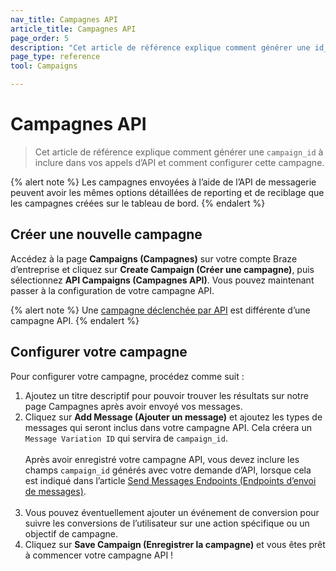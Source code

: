 ```yaml
---
nav_title: Campagnes API
article_title: Campagnes API
page_order: 5
description: "Cet article de référence explique comment générer une id_campagne à inclure dans vos appels d’API et comment configurer cette campagne."
page_type: reference
tool: Campaigns

---
```

# Campagnes API

> Cet article de référence explique comment générer une `campaign_id` à inclure dans vos appels d’API et comment configurer cette campagne.

{% alert note %}
Les campagnes envoyées à l’aide de l’API de messagerie <a href="{{site.baseurl}}/api/endpoints/messaging/"></a> peuvent avoir les mêmes options détaillées de reporting et de reciblage que les campagnes créées sur le tableau de bord.
{% endalert %}

## Créer une nouvelle campagne

Accédez à la page **Campaigns (Campagnes)** sur votre compte Braze d’entreprise et cliquez sur **Create Campaign (Créer une campagne)**, puis sélectionnez **API Campaigns (Campagnes API)**. Vous pouvez maintenant passer à la configuration de votre campagne API.

{% alert note %}
Une [campagne déclenchée par API]({{site.baseurl}}/user_guide/engagement_tools/campaigns/building_campaigns/delivery_types/api_triggered_delivery/) est différente d’une campagne API.
{% endalert %}

## Configurer votre campagne

Pour configurer votre campagne, procédez comme suit :

1. Ajoutez un titre descriptif pour pouvoir trouver les résultats sur notre page Campagnes après avoir envoyé vos messages.
2. Cliquez sur **Add Message (Ajouter un message)** et ajoutez les types de messages qui seront inclus dans votre campagne API. Cela créera un `Message Variation ID` qui servira de `campaign_id`. <br><br> Après avoir enregistré votre campagne API, vous devez inclure les champs `campaign_id` générés avec votre demande d’API, lorsque cela est indiqué dans l’article [Send Messages Endpoints (Endpoints d’envoi de messages)][2].<br><br>
3. Vous pouvez éventuellement ajouter un événement de conversion pour suivre les conversions de l’utilisateur sur une action spécifique ou un objectif de campagne.
4. Cliquez sur **Save Campaign (Enregistrer la campagne)** et vous êtes prêt à commencer votre campagne API !


[2]: {{site.baseurl}}/api/endpoints/messaging/#send-endpoints

